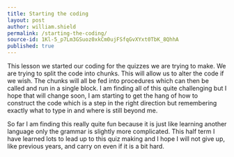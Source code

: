 ```yaml
---
title: Starting the coding
layout: post
author: william.shield
permalink: /starting-the-coding/
source-id: 1Kl-5_p7Lm3GSuoz0xkCm0ujFSfqGvXYxt0TbK_8QhhA
published: true
---
```

This lesson we started our coding for the quizzes we are trying to make. We are trying to split the code into chunks. This will allow us to alter the code if we wish. The chunks will all be fed into procedures which can then be called and run in a single block. I am finding all of this quite challenging but I hope that will change soon, I am starting to get the hang of how to construct the code which is a step in the right direction but remembering exactly what to type in and where is still beyond me.

So far I am finding this really quite fun because it is just like learning another language only the  grammar is slightly more complicated. This half term I have learned lots to lead up to this quiz making and I hope I will not give up, like previous years, and carry on even if it is a bit hard.

